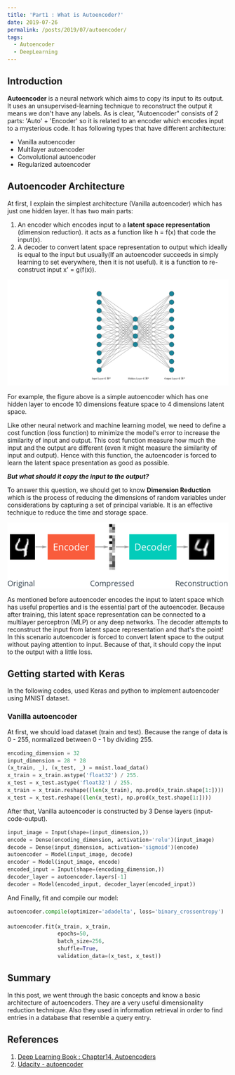 ```yaml
---
title: 'Part1 : What is Autoencoder?'
date: 2019-07-26
permalink: /posts/2019/07/autoencoder/
tags:
  - Autoencoder
  - DeepLearning
---
```




## Introduction
**Autoencoder** is a neural network which aims to copy its input to its output. It uses an unsupervised-learning technique to reconstruct the output it means we don't have any labels. As is clear, "Autoencoder" consists of 2 parts: 'Auto' + 'Encoder' so it is related to an encoder which encodes input to a mysterious code. It has following types that have different architecture:
* Vanilla autoencoder
* Multilayer autoencoder
* Convolutional autoencoder
* Regularized autoencoder

## Autoencoder Architecture
At first, I explain the simplest architecture (Vanilla autoencoder) which has just one hidden layer. It has two main parts: 
1. An encoder which encodes input to a **latent space representation** (dimension reduction). it acts as a function like h = f(x) that code the input(x).
2. A decoder to convert latent space representation to output which ideally is equal to the input but usually(If an autoencoder succeeds in simply learning to set everywhere, then it is not useful). it is a function to re-construct input x' = g(f(x)).

![alt text](https://raw.githubusercontent.com/MhmDSmdi/mhmdsmdi.github.io/master/images/autoencoder.png)

For example, the figure above is a simple autoencoder which has one hidden layer to encode 10 dimensions feature space to 4 dimensions latent space.

Like other neural network and machine learning model, we need to define a cost function (loss function) to minimize the model's error to increase the similarity of input and output. This cost function measure how much the input and the output are different (even it might measure the similarity of input and output). Hence with this function, the autoencoder is forced to learn the latent space presentation as good as possible.

***But what should it copy the input to the output?***

To answer this question, we should get to know **Dimension Reduction** which is the process of reducing the dimensions of random variables under considerations by capturing a set of principal variable. It is an effective technique to reduce the time and storage space.

![alt text](https://raw.githubusercontent.com/MhmDSmdi/mhmdsmdi.github.io/master/images/autoencoder_1.png)

As mentioned before autoencoder encodes the input to latent space which has useful properties and is the essential part of the autoencoder. Because after training, this latent space representation can be connected to a multilayer perceptron (MLP) or any deep networks. The decoder attempts to reconstruct the input from latent space representation and that's the point! In this scenario autoencoder is forced to convert latent space to the output without paying attention to input. Because of that, it should copy the input to the output with a little loss.

## Getting started with Keras
In the following codes, used Keras and python to implement autoencoder using MNIST dataset.

### Vanilla autoencoder
At first, we should load dataset (train and test). Because the range of data is 0 - 255, normalized between 0 - 1 by dividing 255.
``` python
encoding_dimension = 32
input_dimension = 28 * 28
(x_train, _), (x_test, _) = mnist.load_data()
x_train = x_train.astype('float32') / 255.
x_test = x_test.astype('float32') / 255.
x_train = x_train.reshape((len(x_train), np.prod(x_train.shape[1:])))
x_test = x_test.reshape((len(x_test), np.prod(x_test.shape[1:])))
```

After that, Vanilla autoencoder is constructed by 3 Dense layers (input-code-output).
``` python
input_image = Input(shape=(input_dimension,))
encode = Dense(encoding_dimension, activation='relu')(input_image)
decode = Dense(input_dimension, activation='sigmoid')(encode)
autoencoder = Model(input_image, decode)
encoder = Model(input_image, encode)
encoded_input = Input(shape=(encoding_dimension,))
decoder_layer = autoencoder.layers[-1]
decoder = Model(encoded_input, decoder_layer(encoded_input))
```
And Finally, fit and compile our model:
``` python
autoencoder.compile(optimizer='adadelta', loss='binary_crossentropy')

autoencoder.fit(x_train, x_train,
                epochs=50,
                batch_size=256,
                shuffle=True,
                validation_data=(x_test, x_test))
```

## Summary
In this post, we went through the basic concepts and know a basic architecture of autoencoders. They are a very useful dimensionality reduction technique. Also they used in information retrieval in order to find entries in a database that resemble a query entry.

## References
1) [Deep Learning Book : Chapter14, Autoencoders](https://www.deeplearningbook.org/contents/autoencoders.html)
2) [Udacity - autoencoder](https://github.com/udacity/deep-learning/tree/master/autoencoder)
